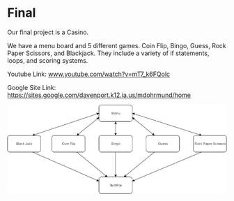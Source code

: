 # Final

Our final project is a Casino.

We have a menu board and 5 different games. Coin Flip, Bingo, Guess, Rock Paper Scissors, and Blackjack. They include a variety of if statements, loops, and scoring systems.

Youtube Link: www.youtube.com/watch?v=mT7_k6FQolc

Google Site Link: https://sites.google.com/davenport.k12.ia.us/mdohrmund/home

<img src="Final FlowChart.jpg">
